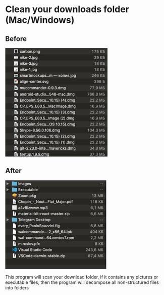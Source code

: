 # Clean your downloads folder (Mac/Windows)

## Before 
![](assets/before.png)
## After
![](assets/after.png)


This program will scan your download folder, if it contains any pictures or executable files, then the program will decompose all non-structured files into folders
